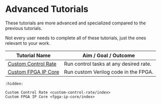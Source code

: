 # Advanced Tutorials

These tutorials are more advanced and specialized compared to the previous tutorials.

Not every user needs to complete all of these tutorials, just the ones relevant to your work.

| Tutorial Name | Aim / Goal / Outcome |
|---|---|
| [Custom Control Rate](custom-control-rate/index.md) | Run control tasks at any desired rate. |
| [Custom FPGA IP Core](fpga-ip-core/index.md) | Run custom Verilog code in the FPGA. |

```{toctree}
:hidden:

Custom Control Rate <custom-control-rate/index>
Custom FPGA IP Core <fpga-ip-core/index>
```
